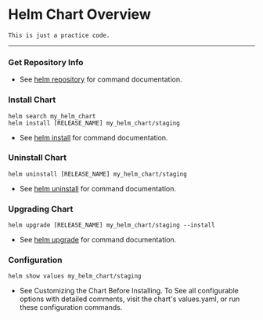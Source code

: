 # Helm Chart Overview #

```
This is just a practice code.
```


----

### Get Repository Info ###

* See [helm repository](https://helm.sh/docs/helm/helm_repo/) for command documentation.

### Install Chart ###

```
helm search my_helm_chart
helm install [RELEASE_NAME] my_helm_chart/staging
```

* See [helm install](https://helm.sh/ko/docs/helm/helm_install/) for command documentation.

### Uninstall Chart ###

```
helm uninstall [RELEASE_NAME] my_helm_chart/staging
```

* See [helm uninstall](https://helm.sh/docs/helm/helm_uninstall/) for command documentation.

### Upgrading Chart ###

```
helm upgrade [RELEASE_NAME] my_helm_chart/staging --install
```

* See [helm upgrade](https://helm.sh/docs/helm/helm_upgrade/) for command documentation.

### Configuration ###

```
helm show values my_helm_chart/staging
```

* See Customizing the Chart Before Installing. To See all configurable options with detailed comments, visit the chart's values.yaml, or run these configuration commands.